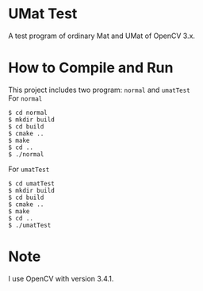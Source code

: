 # UMat Test
A test program of ordinary Mat and UMat of OpenCV 3.x.

# How to Compile and Run
This project includes two program: ```normal``` and ```umatTest``` <br>
For ```normal```
```
$ cd normal
$ mkdir build
$ cd build
$ cmake ..
$ make
$ cd ..
$ ./normal
```

For ```umatTest```
```
$ cd umatTest
$ mkdir build
$ cd build
$ cmake ..
$ make
$ cd ..
$ ./umatTest
```

# Note
I use OpenCV with version 3.4.1.
